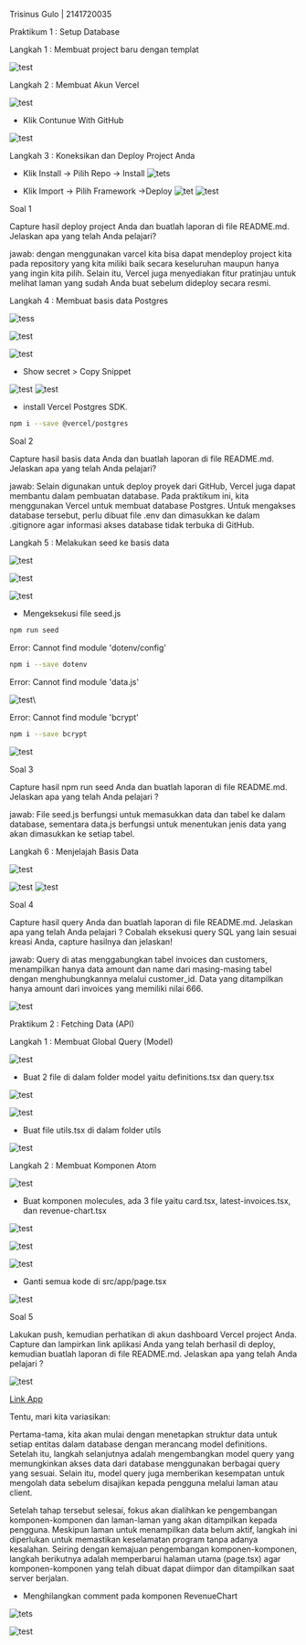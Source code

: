 Trisinus Gulo | 2141720035

Praktikum 1 : Setup Database

Langkah 1 : Membuat project baru dengan templat

![test](img/Praktikum1.png)

Langkah 2 : Membuat Akun Vercel

![test](img/praktukum1_Langkah2.png)

- Klik Contunue With GitHub

![test](img/praktukum1_Langkah2_.png)

Langkah 3 : Koneksikan dan Deploy Project Anda

- Klik Install -> Pilih Repo -> Install
![tets](img/praktukum1_Langkah3.png)

- Klik Import -> Pilih Framework ->Deploy
![tet](img/praktukum1_Langkah3_.png)
![test](img/praktukum1_Langkah3+.png)

Soal 1 

Capture hasil deploy project Anda dan buatlah laporan di file README.md. Jelaskan apa yang telah Anda pelajari?

jawab:
dengan menggunakan varcel kita bisa dapat mendeploy project kita pada repository yang kita miliki baik secara keseluruhan maupun hanya yang ingin kita pilih. Selain itu, Vercel juga menyediakan fitur pratinjau untuk melihat laman yang sudah Anda buat sebelum dideploy secara resmi.

Langkah 4 : Membuat basis data Postgres

![tess](img/praktukum1_Langkah4.png)

![test](img/praktukum1_Langkah4_.png)

![test](img/praktukum1_Langkah4+.png)

- Show secret > Copy Snippet

![test](img/praktukum1_Langkah4-.png)
![test](img/praktukum1_Langkah4_4.png)

-  install Vercel Postgres SDK.
```bash
npm i --save @vercel/postgres
```

Soal 2

Capture hasil basis data Anda dan buatlah laporan di file README.md. Jelaskan apa yang telah Anda pelajari?

jawab:
Selain digunakan untuk deploy proyek dari GitHub, Vercel juga dapat membantu dalam pembuatan database. Pada praktikum ini, kita menggunakan Vercel untuk membuat database Postgres. Untuk mengakses database tersebut, perlu dibuat file .env dan dimasukkan ke dalam .gitignore agar informasi akses database tidak terbuka di GitHub.

Langkah 5 : Melakukan seed ke basis data

![test](img/praktukum1_Langkah5_.png)

![test](img/praktukum1_Langkah5+.png)

![test](img/praktukum1_Langkah5.png)

-  Mengeksekusi file seed.js
```bash 
npm run seed
```
Error: Cannot find module 'dotenv/config'
```bash
npm i --save dotenv
```

Error: Cannot find module 'data.js'

![test](img/praktukum1_Langkah5-.png)\

Error: Cannot find module 'bcrypt'
```bash
npm i --save bcrypt
```
![test](img/praktukum1_Langkah5_1.png)

Soal 3

Capture hasil npm run seed Anda dan buatlah laporan di file README.md. Jelaskan apa yang telah Anda pelajari ?

jawab:
File seed.js berfungsi untuk memasukkan data dan tabel ke dalam database, sementara data.js berfungsi untuk menentukan jenis data yang akan dimasukkan ke setiap tabel.

Langkah 6 : Menjelajah Basis Data

![test](img/praktukum1_Langkah6.png)

![test](img/praktukum1_Langkah6_.png)
![test](img/praktukum1_Langkah6+.png)

Soal 4

Capture hasil query Anda dan buatlah laporan di file README.md. Jelaskan apa yang telah Anda pelajari ? Cobalah eksekusi query SQL yang lain sesuai kreasi Anda, capture hasilnya dan jelaskan!

jawab:
Query di atas menggabungkan tabel invoices dan customers, menampilkan hanya data amount dan name dari masing-masing tabel dengan menghubungkannya melalui customer_id. Data yang ditampilkan hanya amount dari invoices yang memiliki nilai 666.

![test](img/praktukum1_Langkah7.png)


Praktikum 2 : Fetching Data (API)

Langkah 1 : Membuat Global Query (Model)

![test](img/Praktikum2_Langkah1.png)

- Buat 2 file di dalam folder model yaitu definitions.tsx dan query.tsx

![test](img/Praktikum2_Langkah2.png)

![test](img/Praktikum2_Langkah3.png)

-  Buat file utils.tsx di dalam folder utils

![test](img/Praktikum2_Langkah4.png)

Langkah 2 : Membuat Komponen Atom

![test](img/Praktikum2_Langkah5.png)

- Buat komponen molecules, ada 3 file yaitu card.tsx, latest-invoices.tsx, dan revenue-chart.tsx

![test](img/Praktikum2_Langkah6.png)

![test](img/Praktikum2_Langkah7.png)

![test](img/Praktikum2_Langkah8.png)

- Ganti semua kode di src/app/page.tsx

![test](img/Praktikum2_Langkah9.png)

Soal 5

Lakukan push, kemudian perhatikan di akun dashboard Vercel project Anda. Capture dan lampirkan link aplikasi Anda yang telah berhasil di deploy, kemudian buatlah laporan di file README.md. Jelaskan apa yang telah Anda pelajari ?

![test](img/hasil_Praktikum2.png)

[Link App](https://pbf-pertemuan-09-nextjs-database.vercel.app/)

Tentu, mari kita variasikan:

Pertama-tama, kita akan mulai dengan menetapkan struktur data untuk setiap entitas dalam database dengan merancang model definitions. Setelah itu, langkah selanjutnya adalah mengembangkan model query yang memungkinkan akses data dari database menggunakan berbagai query yang sesuai. Selain itu, model query juga memberikan kesempatan untuk mengolah data sebelum disajikan kepada pengguna melalui laman atau client.

Setelah tahap tersebut selesai, fokus akan dialihkan ke pengembangan komponen-komponen dan laman-laman yang akan ditampilkan kepada pengguna. Meskipun laman untuk menampilkan data belum aktif, langkah ini diperlukan untuk memastikan keselamatan program tanpa adanya kesalahan. Seiring dengan kemajuan pengembangan komponen-komponen, langkah berikutnya adalah memperbarui halaman utama (page.tsx) agar komponen-komponen yang telah dibuat dapat diimpor dan ditampilkan saat server berjalan.

- Menghilangkan comment pada komponen RevenueChart

![tets](img/Praktikum2_Langkah10.png)

![test](img/Praktikum2_Langkah11_.png)







<!-- **Tugas Praktikum**

1. Jika Anda perhatikan pada file src\app\page.tsx untuk komponen Card sebenarnya telah dibuat sebagai molecules pada file src\app\components\molecules\card.tsx yaitu komponen CardWrapper. Silakan Anda sesuaikan sehingga dapat tampil seperti gambar berikut.

2. Perhatikan fungsi fetchCardData() (pada file src\model\query.tsx) dari soal nomor 1. Jelaskan maksud kode dan kueri yang dilakukan dalam fungsi tersebut! -->





